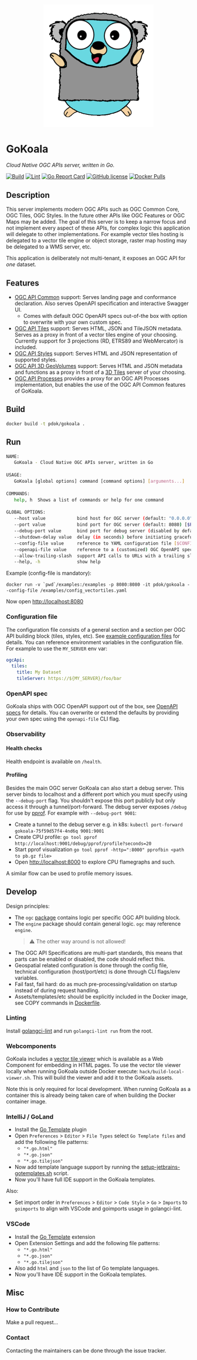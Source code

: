 <p align="center">
<img src="docs/gopher-koala.png" alt="GoKoala" title="GoKoala" width="300" />
</p>

# GoKoala

_Cloud Native OGC APIs server, written in Go._ 

[![Build](https://github.com/PDOK/gokoala/actions/workflows/build-and-publish-image.yml/badge.svg)](https://github.com/PDOK/gokoala/actions/workflows/build-and-publish-image.yml)
[![Lint](https://github.com/PDOK/gokoala/actions/workflows/lint.yml/badge.svg)](https://github.com/PDOK/gokoala/actions/workflows/lint.yml)
[![Go Report Card](https://goreportcard.com/badge/github.com/PDOK/gokoala)](https://goreportcard.com/report/github.com/PDOK/gokoala)
[![GitHub
license](https://img.shields.io/github/license/PDOK/gokoala)](https://github.com/PDOK/gokoala/blob/master/LICENSE)
[![Docker
Pulls](https://img.shields.io/docker/pulls/pdok/gokoala.svg)](https://hub.docker.com/r/pdok/gokoala)

## Description

This server implements modern OGC APIs such as OGC Common Core, OGC Tiles, OGC
Styles. In the future other APIs like OGC Features or OGC Maps may be added. The
goal of this server is to keep a narrow focus and not implement every aspect of 
these APIs, for complex logic this application will delegate to other implementations. 
For example vector tiles hosting is delegated to a vector tile engine or object storage, 
raster map hosting may be delegated to a WMS server, etc.

This application is deliberately not multi-tenant, it exposes an OGC API for
_one_ dataset.

## Features

- [OGC API Common](https://ogcapi.ogc.org/common/) support: Serves landing page
  and conformance declaration. Also serves OpenAPI specification and interactive
  Swagger UI.
  - Comes with default OGC OpenAPI specs out-of-the box with option to overwrite
    with your own custom spec.
- [OGC API Tiles](https://ogcapi.ogc.org/tiles/) support: Serves HTML, JSON and
  TileJSON metadata. Serves as a proxy in front of a vector tiles engine of your
  choosing. Currently support for 3 projections (RD, ETRS89 and WebMercator) is included.
- [OGC API Styles](https://ogcapi.ogc.org/styles/) support: Serves HTML and JSON
  representation of supported styles.
- [OGC API 3D GeoVolumes](https://ogcapi.ogc.org/geovolumes/) support: Serves
  HTML and JSON metadata and functions as a proxy in front of a [3D
  Tiles](https://www.ogc.org/standard/3dtiles/) server of your choosing.
- [OGC API Processes](https://ogcapi.ogc.org/processes/) provides a proxy for
  an OGC API Processes implementation, but enables the use of the OGC API Common
  features of GoKoala.

## Build

```bash
docker build -t pdok/gokoala .
```

## Run

```bash
NAME:
   GoKoala - Cloud Native OGC APIs server, written in Go

USAGE:
   GoKoala [global options] command [command options] [arguments...]

COMMANDS:
   help, h  Shows a list of commands or help for one command

GLOBAL OPTIONS:
   --host value            bind host for OGC server (default: "0.0.0.0") [$HOST]
   --port value            bind port for OGC server (default: 8080) [$PORT]
   --debug-port value      bind port for debug server (disabled by default), do not expose this port publicly (default: -1) [$DEBUG_PORT]
   --shutdown-delay value  delay (in seconds) before initiating graceful shutdown (e.g. useful in k8s to allow ingress controller to update their endpoints list) (default: 0) [$SHUTDOWN_DELAY]
   --config-file value     reference to YAML configuration file [$CONFIG_FILE]
   --openapi-file value    reference to a (customized) OGC OpenAPI spec for the dynamic parts of your OGC API [$OPENAPI_FILE]
   --allow-trailing-slash  support API calls to URLs with a trailing slash (default: false) [$ALLOW_TRAILING_SLASH]
   --help, -h              show help
```

Example (config-file is mandatory):

```docker
docker run -v `pwd`/examples:/examples -p 8080:8080 -it pdok/gokoala --config-file /examples/config_vectortiles.yaml
```

Now open <http://localhost:8080>

### Configuration file

The configuration file consists of a general section and a section
per OGC API building block (tiles, styles, etc). See [example configuration
files](examples/) for details. You can reference environment variables in the
configuration file. For example to use the `MY_SERVER` env var:

```yaml
ogcApi:
  tiles:
    title: My Dataset
    tileServer: https://${MY_SERVER}/foo/bar
```

### OpenAPI spec

GoKoala ships with OGC OpenAPI support out of the box, see [OpenAPI
specs](assets/openapi-specs/README.md) for details. You can overwrite or extend
the defaults by providing your own spec using the `openapi-file` CLI flag.

### Observability

#### Health checks

Health endpoint is available on `/health`.

#### Profiling

Besides the main OGC server GoKoala can also start a debug server. This server
binds to localhost and a different port which you must specify using the
`--debug-port` flag. You shouldn't expose this port publicly but only access it
through a tunnel/port-forward. The debug server exposes `/debug` for use by
[pprof](https://go.dev/blog/pprof). For example with `--debug-port 9001`:

- Create a tunnel to the debug server e.g. in k8s: `kubectl port-forward
  gokoala-75f59d57f4-4nd6q 9001:9001`
- Create CPU profile: `go tool pprof
  http://localhost:9001/debug/pprof/profile?seconds=20`
- Start pprof visualization `go tool pprof -http=":8000" pprofbin <path to pb.gz
  file>`
- Open <http://localhost:8000> to explore CPU flamegraphs and such.

A similar flow can be used to profile memory issues.

## Develop

Design principles:

- The `ogc` [package](ogc/README.md) contains logic per specific OGC API
  building block.
- The `engine` package should contain general logic. `ogc` may reference
  `engine`.
  > :warning: The other way around is not allowed!
- The OGC API Specifications are multi-part standards, this means
  that parts can be enabled or disabled, the code should reflect this.
- Geospatial related configuration is done through the config file, technical
  configuration (host/port/etc) is done through CLI flags/env variables.
- Fail fast, fail hard: do as much pre-processing/validation on startup instead
  of during request handling.
- Assets/templates/etc should be explicitly included in the Docker image, see COPY
  commands in [Dockerfile](Dockerfile).

### Linting

Install [golangci-lint](https://golangci-lint.run/usage/install/) and run `golangci-lint run`
from the root.

### Webcomponents

GoKoala includes a [vector tile viewer](webcomponents/vectortile-view-component) which is available 
as a Web Component for embedding in HTML pages. To use the vector tile viewer locally when running 
GoKoala outside Docker execute: `hack/build-local-viewer.sh`. This will build the viewer and add 
it to the GoKoala assets.

Note this is only required for local development. When running GoKoala as a container this is
already being taken care of when building the Docker container image.

### IntelliJ / GoLand

- Install the [Go
  Template](https://plugins.jetbrains.com/plugin/10581-go-template) plugin
- Open `Preferences` > `Editor` > `File Types` select `Go Template files` and
  add the following file patterns:
  - `"*.go.html"`
  - `"*.go.json"`
  - `"*.go.tilejson"`
- Now add template language support by running the
  [setup-jetbrains-gotemplates.sh](hack/setup-jetbrains-gotemplates.sh) script.
- Now you'll have full IDE support in the GoKoala templates.

Also:

- Set import order in `Preferences` > `Editor` > `Code Style` > `Go` > `Imports`
  to `goimports` to align with VSCode and goimports usage in golangci-lint.

### VSCode

- Install the [Go
  Template](https://marketplace.visualstudio.com/items?itemName=jinliming2.vscode-go-template)
  extension
- Open Extension Settings and add the following file patterns:
  - `"*.go.html"`
  - `"*.go.json"`
  - `"*.go.tilejson"`
- Also add `html` and `json` to the list of Go template languages.
- Now you'll have IDE support in the GoKoala templates.

## Misc

### How to Contribute

Make a pull request...

### Contact

Contacting the maintainers can be done through the issue tracker.
